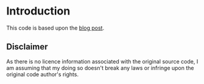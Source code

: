 Introduction
============

This code is based upon the [blog post](http://blog.ploeh.dk/2013/04/04/structural-inspection/).

Disclaimer
----------
As there is no licence information associated with the original source code, I am assuming that my doing so doesn't break any laws or infringe upon the original code author's rights. 